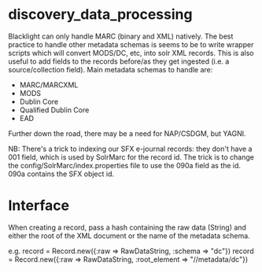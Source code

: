 discovery_data_processing
=========================

Blacklight can only handle MARC (binary and XML) natively. The best practice to handle other metadata schemas is seems to be to write wrapper scripts which will convert MODS/DC, etc, into solr XML records. This is also useful to add fields to the records before/as they get ingested (i.e. a source/collection field). Main metadata schemas to handle are:

* MARC/MARCXML
* MODS
* Dublin Core
* Qualified Dublin Core
* EAD

Further down the road, there may be a need for NAP/CSDGM, but YAGNI. 

NB: There's a trick to indexing our SFX e-journal records: they don't have a 001 field, which is used by SolrMarc for the record id. The trick is to change the config/SolrMarc/index.properties file to use the 090a field as the id. 090a contains the SFX object id.

Interface
========

When creating a record, pass a hash containing the raw data (String) and either the root of the XML document or the name of the metadata schema.

e.g. record = Record.new({:raw => RawDataString, :schema => "dc"})
     record = Record.new({:raw => RawDataString, :root_element => "//metadata/dc"})

